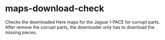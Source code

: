 # maps-download-check
Checks the downloaded Here maps for the Jaguar I-PACE for corrupt parts. After remove the corrupt parts, the downloader only has to download the missing pieces.

